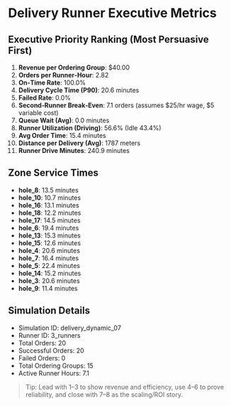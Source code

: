 # Delivery Runner Executive Metrics

## Executive Priority Ranking (Most Persuasive First)
1. **Revenue per Ordering Group**: $40.00
2. **Orders per Runner‑Hour**: 2.82
3. **On‑Time Rate**: 100.0%
4. **Delivery Cycle Time (P90)**: 20.6 minutes
5. **Failed Rate**: 0.0%
6. **Second‑Runner Break‑Even**: 7.1 orders (assumes $25/hr wage, $5 variable cost)
7. **Queue Wait (Avg)**: 0.0 minutes
8. **Runner Utilization (Driving)**: 56.6% (Idle 43.4%)
9. **Avg Order Time**: 15.4 minutes
10. **Distance per Delivery (Avg)**: 1787 meters
11. **Runner Drive Minutes**: 240.9 minutes

## Zone Service Times
- **hole_8**: 13.5 minutes
- **hole_10**: 10.7 minutes
- **hole_16**: 13.1 minutes
- **hole_18**: 12.2 minutes
- **hole_17**: 14.5 minutes
- **hole_6**: 19.4 minutes
- **hole_13**: 15.3 minutes
- **hole_15**: 12.6 minutes
- **hole_4**: 20.6 minutes
- **hole_7**: 16.4 minutes
- **hole_5**: 22.4 minutes
- **hole_14**: 15.2 minutes
- **hole_3**: 20.6 minutes
- **hole_9**: 11.4 minutes


## Simulation Details
- Simulation ID: delivery_dynamic_07
- Runner ID: 3_runners
- Total Orders: 20
- Successful Orders: 20
- Failed Orders: 0
- Total Ordering Groups: 15
- Active Runner Hours: 7.1

> Tip: Lead with 1–3 to show revenue and efficiency, use 4–6 to prove reliability, and close with 7–8 as the scaling/ROI story.
